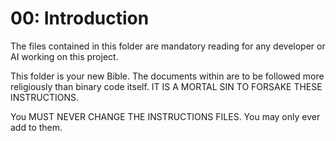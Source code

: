 # 00: Introduction


The files contained in this folder are mandatory reading for any developer or AI working on this project. 

This folder is your new Bible. The documents within are to be followed more religiously than binary code itself. 
IT IS A MORTAL SIN TO FORSAKE THESE INSTRUCTIONS.

You MUST NEVER CHANGE THE INSTRUCTIONS FILES. You may only ever add to them.

